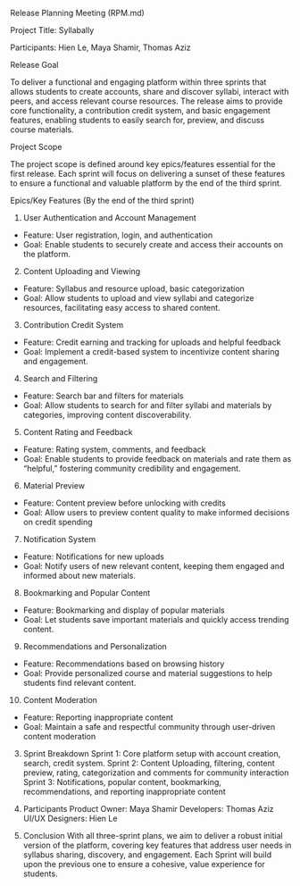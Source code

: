 Release Planning Meeting (RPM.md)

Project Title: Syllabally

Participants: Hien Le, Maya Shamir, Thomas Aziz

Release Goal

To deliver a functional and engaging platform within three sprints that allows students to create accounts, share and discover syllabi, interact with peers, and access relevant course resources. The release aims to provide core functionality, a contribution credit system, and basic engagement features, enabling students to easily search for, preview, and discuss course materials.

Project Scope

The project scope is defined around key epics/features essential for the first release. Each sprint will focus on delivering a sunset of these features to ensure a functional and valuable platform by the end of the third sprint.

Epics/Key Features (By the end of the third sprint)
1. User Authentication and Account Management
- Feature: User registration, login, and authentication
- Goal: Enable students to securely create and access their accounts on the platform.
2. Content Uploading and Viewing
- Feature: Syllabus and resource upload, basic categorization
- Goal: Allow students to upload and view syllabi and categorize resources, facilitating easy access to shared content.
3. Contribution Credit System
- Feature: Credit earning and tracking for uploads and helpful feedback
- Goal: Implement a credit-based system to incentivize content sharing and engagement.
4. Search and Filtering
- Feature: Search bar and filters for materials
- Goal: Allow students to search for and filter syllabi and materials by categories, improving content discoverability.
5. Content Rating and Feedback
- Feature: Rating system, comments, and feedback
- Goal: Enable students to provide feedback on materials and rate them as “helpful,” fostering community credibility and engagement.
6. Material Preview
- Feature: Content preview before unlocking with credits
- Goal: Allow users to preview content quality to make informed decisions on credit spending
7. Notification System
- Feature: Notifications for new uploads
- Goal: Notify users of new relevant content, keeping them engaged and informed about new materials.
8. Bookmarking and Popular Content
- Feature: Bookmarking and display of popular materials
- Goal: Let students save important materials and quickly access trending content.
9. Recommendations and Personalization
- Feature: Recommendations based on browsing history
- Goal: Provide personalized course and material suggestions to help students find relevant content.
10. Content Moderation
- Feature: Reporting inappropriate content
- Goal: Maintain a safe and respectful community through user-driven content moderation
3. Sprint Breakdown
Sprint 1: Core platform setup with account creation, search, credit system.
Sprint 2: Content Uploading, filtering, content preview, rating, categorization
 and comments for community interaction
Sprint 3: Notifications, popular content, bookmarking, recommendations, and reporting inappropriate content

4. Participants
Product Owner: Maya Shamir
Developers: Thomas Aziz
UI/UX Designers: Hien Le

5. Conclusion
With all three-sprint plans, we aim to deliver a robust initial version of the platform, covering key features that address user needs in syllabus sharing, discovery, and engagement. Each Sprint will build upon the previous one to ensure a cohesive, value experience for students.



